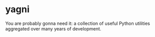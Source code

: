 # yagni

You are probably gonna need it: a collection of useful Python utilities aggregated over many years of development.
